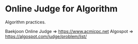 # Online Judge for Algorithm
Algorithm practices.

Baekjoon Online Judge => https://www.acmicpc.net
Algospot => https://algospot.com/judge/problem/list/
